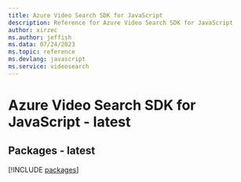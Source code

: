 ```yaml
---
title: Azure Video Search SDK for JavaScript
description: Reference for Azure Video Search SDK for JavaScript
author: xirzec
ms.author: jeffish
ms.data: 07/24/2023
ms.topic: reference
ms.devlang: javascript
ms.service: videosearch
---
```

# Azure Video Search SDK for JavaScript - latest
## Packages - latest
[!INCLUDE [packages](video-search-index.md)]